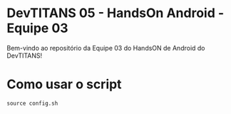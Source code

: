 # DevTITANS 05 - HandsOn Android - Equipe 03

Bem-vindo ao repositório da Equipe 03 do HandsON de Android do DevTITANS!


# Como usar o script

```
source config.sh
```
